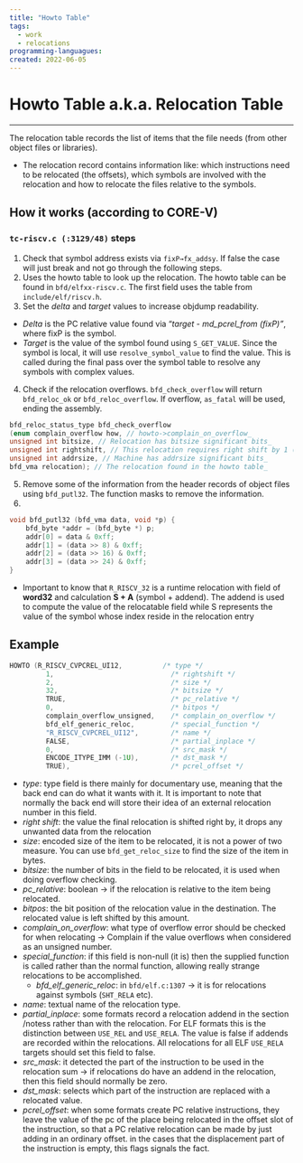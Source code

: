 ```yaml
---
title: "Howto Table" 
tags:
  - work
  - relocations
programming-languagues:
created: 2022-06-05
---
```

# Howto Table a.k.a. Relocation Table
---
The relocation table records the list of items that the file needs (from other object files or libraries).

- The relocation record contains information like: which instructions need to be
relocated (the offsets), which symbols are involved with the relocation and how to
relocate the files relative to the symbols.

## How it works (according to CORE-V)
### `tc-riscv.c (:3129/48)` steps
1. Check that symbol address exists via `fixP→fx_addsy`. If false the case will just break and not go through the following steps.
2. Uses the howto table to look up the relocation. The howto table can be found in `bfd/elfxx-riscv.c`. The first field uses the table from `include/elf/riscv.h`.
3. Set the _delta_ and _target_ values to increase objdump readability.

- *Delta* is the PC relative value found via “_target - md_pcrel_from (fixP)”_, where fixP is the symbol.
- *Target* is the value of the symbol found using `S_GET_VALUE`. Since the symbol is local, it will use `resolve_symbol_value` to find the value. This is called during the final pass over the symbol table to resolve any symbols with complex values.

4. Check if the relocation overflows. `bfd_check_overflow` will return `bfd_reloc_ok` or `bfd_reloc_overflow`. If overflow, `as_fatal` will be used, ending the assembly.

```c
bfd_reloc_status_type bfd_check_overflow
(enum complain_overflow how, // howto->complain_on_overflow_
unsigned int bitsize, // Relocation has bitsize significant bits_
unsigned int rightshift, // This relocation requires right shift by 1 (common)_
unsigned int addrsize, // Machine has addrsize significant bits_
bfd_vma relocation); // The relocation found in the howto table_
```

5. Remove some of the information from the header records of object files using `bfd_putl32`. The function masks to remove the information.
6. 
```c
void bfd_putl32 (bfd_vma data, void *p) {
    bfd_byte *addr = (bfd_byte *) p;
    addr[0] = data & 0xff;
    addr[1] = (data >> 8) & 0xff;
    addr[2] = (data >> 16) & 0xff;
    addr[3] = (data >> 24) & 0xff;
}
```

- Important to know that `R_RISCV_32` is a runtime relocation with field of **word32** and calculation **S + A** (symbol + addend). The addend is used to compute the value of the relocatable field while S represents the value of the symbol whose index reside in the relocation entry

## Example
```c
HOWTO (R_RISCV_CVPCREL_UI12,          /* type */
         1,                             /* rightshift */
         2,                             /* size */
         32,                            /* bitsize */
         TRUE,                          /* pc_relative */
         0,                             /* bitpos */
         complain_overflow_unsigned,    /* complain_on_overflow */
         bfd_elf_generic_reloc,         /* special_function */
         "R_RISCV_CVPCREL_UI12",        /* name */
         FALSE,                         /* partial_inplace */
         0,                             /* src_mask */
         ENCODE_ITYPE_IMM (-1U),        /* dst_mask */
         TRUE),                         /* pcrel_offset */
```

* _type_: type field is there mainly for documentary use, meaning that the back end can do what it wants with it. It is important to note that normally the back end will store their idea of an external relocation number in this field.
* _right shift_: the value the final relocation is shifted right by, it drops any unwanted data from the relocation
* _size_: encoded size of the item to be relocated, it is not a power of two measure. You can use `bfd_get_reloc_size` to find the size of the item in bytes.
* _bitsize_: the number of bits in the field to be relocated, it is used when doing overflow checking.
* _pc_relative_: boolean -> if the relocation is relative to the item being relocated.
* _bitpos_: the bit position of the relocation value in the destination. The relocated value is left shifted by this amount.
* _complain_on_overflow_: what type of overflow error should be checked for when relocating -> Complain if the value overflows when considered as an unsigned number.
* _special_function_: if this field is non-null (it is) then the supplied function is called rather than the normal function, allowing really strange relocations to be accomplished.
  * _bfd_elf_generic_reloc_: in `bfd/elf.c:1307` -> it is for relocations against symbols (`SHT_RELA` etc).
* _name_: textual name of the relocation type.
* _partial_inplace_: some formats record a relocation addend in the section /notess rather than with the relocation. For ELF formats this is the distinction between `USE_REL` and `USE_RELA`. The value is false if addends are recorded within the relocations. All relocations for all ELF `USE_RELA` targets should set this field to false.
* _src_mask_: it detected the part of the instruction to be used in the relocation sum -> if relocations do have an addend in the relocation, then this field should normally be zero.
* _dst_mask_: selects which part of the instruction are replaced with a relocated value.
* _pcrel_offset_: when some formats create PC relative instructions, they leave the value of the pc of the place being relocated in the offset slot of the instruction, so that a PC relative relocation can be made by just adding in an ordinary offset. in the cases that the displacement part of the instruction is empty, this flags signals the fact.